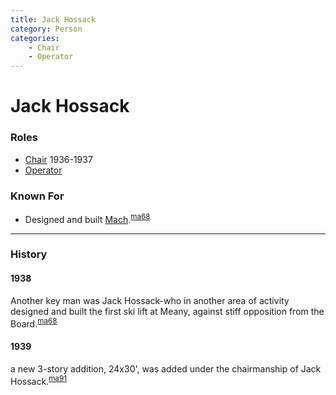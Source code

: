 ```yaml
---
title: Jack Hossack
category: Person
categories:
    - Chair
    - Operator
---
```

# Jack Hossack
### Roles
- [Chair](/Person/Chair) 1936-1937
- [Operator](/Person/Operator)

### Known For
- Designed and built [Mach](/Mach).<sup>[ma68][]</sup>

---
### History

#### 1938

Another key man was Jack Hossack-who in another area of activity designed and built the first ski lift at Meany, against stiff opposition from the Board.<sup>[ma68][]</sup>

#### 1939

a new 3-story addition, 24x30', was added under the chairmanship of Jack Hossack.<sup>[ma91][]</sup>


[ma68]: /Mountaineer-Annual#1968
[ma91]: /Mountaineer-Annual#1991

